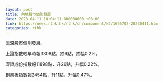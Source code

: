 ```yaml
---
layout: post
title: 內地股市個別發展
date: 2023-04-11 10:04:11.000000000 +08:00
link: https://news.rthk.hk/rthk/ch/component/k2/1695702-20230411.htm
categories: rthk
---
```


滬深股市個別發展。

上證指數較早時報3308點，跌6點，跌幅0.2%。

深證成份指數報11898點，升26點，升幅0.22%。

創業板指數報2454點，升11點，升幅0.47%。
